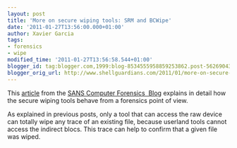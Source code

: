 ```yaml
---
layout: post
title: 'More on secure wiping tools: SRM and BCWipe'
date: '2011-01-27T13:56:00.000+01:00'
author: Xavier Garcia
tags:
- forensics
- wipe
modified_time: '2011-01-27T13:56:58.544+01:00'
blogger_id: tag:blogger.com,1999:blog-8534555958859253862.post-5626904378506733140
blogger_orig_url: http://www.shellguardians.com/2011/01/more-on-secure-wiping-tools-srm-and.html
---
```

This [article](http://computer-forensics.sans.org/blog/2011/01/19/indepth-analysis-srm-bcwipe-unix) from the [SANS Computer Forensics  Blog](http://computer-forensics.sans.org/blog) explains in detail how the secure wiping tools behave from a forensics point of view.

As explained in previous posts, only a tool that can access the raw device can totally wipe any trace of an existing file, because userland tools cannot access the indirect blocs. This trace can help to confirm that a given file was wiped.
